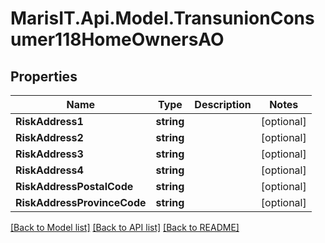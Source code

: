 
# MarisIT.Api.Model.TransunionConsumer118HomeOwnersAO

## Properties

Name | Type | Description | Notes
------------ | ------------- | ------------- | -------------
**RiskAddress1** | **string** |  | [optional] 
**RiskAddress2** | **string** |  | [optional] 
**RiskAddress3** | **string** |  | [optional] 
**RiskAddress4** | **string** |  | [optional] 
**RiskAddressPostalCode** | **string** |  | [optional] 
**RiskAddressProvinceCode** | **string** |  | [optional] 

[[Back to Model list]](../README.md#documentation-for-models)
[[Back to API list]](../README.md#documentation-for-api-endpoints)
[[Back to README]](../README.md)

